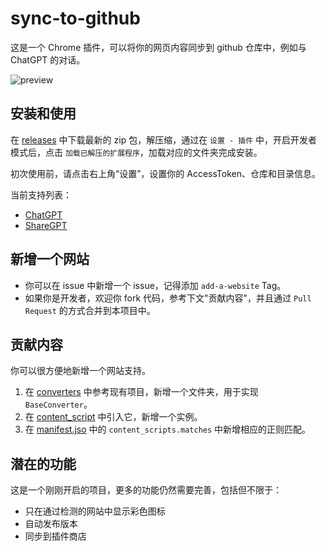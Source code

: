 # sync-to-github

这是一个 Chrome 插件，可以将你的网页内容同步到 github 仓库中，例如与 ChatGPT 的对话。

![preview](./docs/preview.gif)

## 安装和使用

在 [releases](https://github.com/aircloud/sync-to-github/releases) 中下载最新的 zip 包，解压缩，通过在 `设置 - 插件` 中，开启开发者模式后，点击 `加载已解压的扩展程序`，加载对应的文件夹完成安装。

初次使用前，请点击右上角“设置”，设置你的 AccessToken、仓库和目录信息。

当前支持列表：

- [ChatGPT](https://chat.openai.com/)
- [ShareGPT](https://sharegpt.com)

## 新增一个网站

- 你可以在 issue 中新增一个 issue，记得添加 `add-a-website` Tag。
- 如果你是开发者，欢迎你 fork 代码，参考下文"贡献内容"，并且通过 `Pull Request` 的方式合并到本项目中。

## 贡献内容

你可以很方便地新增一个网站支持。

1. 在 [converters](apps/chrome-ext/src/converters) 中参考现有项目，新增一个文件夹，用于实现 `BaseConverter`。
2. 在 [content_script](apps/chrome-ext/src/content_script.ts) 中引入它，新增一个实例。
3. 在 [manifest.jso](apps/chrome-ext/public/manifest.json) 中的 `content_scripts.matches` 中新增相应的正则匹配。

## 潜在的功能

这是一个刚刚开启的项目，更多的功能仍然需要完善，包括但不限于：

- 只在通过检测的网站中显示彩色图标
- 自动发布版本
- 同步到插件商店
